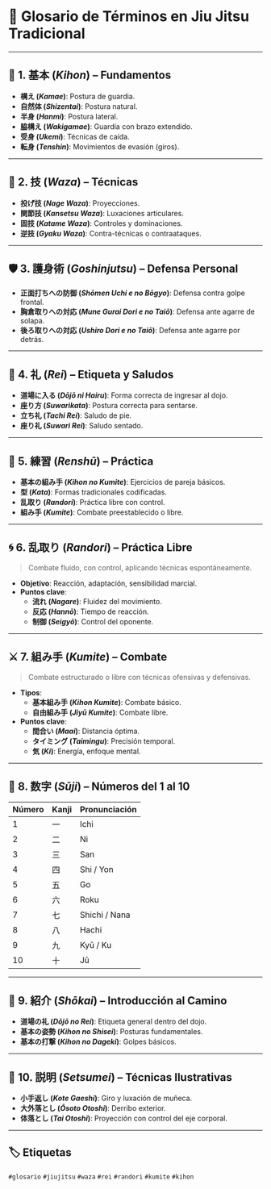# 📖 Glosario de Términos en Jiu Jitsu Tradicional

---

## 🧱 1. 基本 (*Kihon*) – Fundamentos

- **構え (*Kamae*)**: Postura de guardia.
- **自然体 (*Shizentai*)**: Postura natural.
- **半身 (*Hanmi*)**: Postura lateral.
- **脇構え (*Wakigamae*)**: Guardía con brazo extendido.
- **受身 (*Ukemi*)**: Técnicas de caída.
- **転身 (*Tenshin*)**: Movimientos de evasión (giros).

---

## 🥋 2. 技 (*Waza*) – Técnicas

- **投げ技 (*Nage Waza*)**: Proyecciones.
- **関節技 (*Kansetsu Waza*)**: Luxaciones articulares.
- **固技 (*Katame Waza*)**: Controles y dominaciones.
- **逆技 (*Gyaku Waza*)**: Contra-técnicas o contraataques.

---

## 🛡️ 3. 護身術 (*Goshinjutsu*) – Defensa Personal

- **正面打ちへの防御 (*Shōmen Uchi e no Bōgyo*)**: Defensa contra golpe frontal.
- **胸倉取りへの対応 (*Mune Gurai Dori e no Taiō*)**: Defensa ante agarre de solapa.
- **後ろ取りへの対応 (*Ushiro Dori e no Taiō*)**: Defensa ante agarre por detrás.

---

## 🙇 4. 礼 (*Rei*) – Etiqueta y Saludos

- **道場に入る (*Dōjō ni Hairu*)**: Forma correcta de ingresar al dojo.
- **座り方 (*Suwarikata*)**: Postura correcta para sentarse.
- **立ち礼 (*Tachi Rei*)**: Saludo de pie.
- **座り礼 (*Suwari Rei*)**: Saludo sentado.

---

## 🔁 5. 練習 (*Renshū*) – Práctica

- **基本の組み手 (*Kihon no Kumite*)**: Ejercicios de pareja básicos.
- **型 (*Kata*)**: Formas tradicionales codificadas.
- **乱取り (*Randori*)**: Práctica libre con control.
- **組み手 (*Kumite*)**: Combate preestablecido o libre.

---

## 🌀 6. 乱取り (*Randori*) – Práctica Libre

> Combate fluido, con control, aplicando técnicas espontáneamente.

- **Objetivo**: Reacción, adaptación, sensibilidad marcial.
- **Puntos clave**:
  - **流れ (*Nagare*)**: Fluidez del movimiento.
  - **反応 (*Hannō*)**: Tiempo de reacción.
  - **制御 (*Seigyō*)**: Control del oponente.

---

## ⚔️ 7. 組み手 (*Kumite*) – Combate

> Combate estructurado o libre con técnicas ofensivas y defensivas.

- **Tipos**:
  - **基本組み手 (*Kihon Kumite*)**: Combate básico.
  - **自由組み手 (*Jiyū Kumite*)**: Combate libre.
- **Puntos clave**:
  - **間合い (*Maai*)**: Distancia óptima.
  - **タイミング (*Taimingu*)**: Precisión temporal.
  - **気 (*Ki*)**: Energía, enfoque mental.

---

## 🔢 8. 数字 (*Sūji*) – Números del 1 al 10

| Número | Kanji | Pronunciación     |
|--------|-------|--------------------|
| 1      | 一    | Ichi               |
| 2      | 二    | Ni                 |
| 3      | 三    | San                |
| 4      | 四    | Shi / Yon          |
| 5      | 五    | Go                 |
| 6      | 六    | Roku               |
| 7      | 七    | Shichi / Nana      |
| 8      | 八    | Hachi              |
| 9      | 九    | Kyū / Ku           |
| 10     | 十    | Jū                 |

---

## 🧭 9. 紹介 (*Shōkai*) – Introducción al Camino

- **道場の礼 (*Dōjō no Rei*)**: Etiqueta general dentro del dojo.
- **基本の姿勢 (*Kihon no Shisei*)**: Posturas fundamentales.
- **基本の打撃 (*Kihon no Dageki*)**: Golpes básicos.

---

## 🧩 10. 説明 (*Setsumei*) – Técnicas Ilustrativas

- **小手返し (*Kote Gaeshi*)**: Giro y luxación de muñeca.
- **大外落とし (*Ōsoto Otoshi*)**: Derribo exterior.
- **体落とし (*Tai Otoshi*)**: Proyección con control del eje corporal.

---

## 🏷️ Etiquetas

`#glosario` `#jiujitsu` `#waza` `#rei` `#randori` `#kumite` `#kihon`
